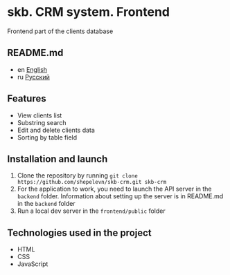 # skb. CRM system. Frontend

Frontend part of the clients database

## README.md

* en [English](README.md)
* ru [Русский](./readme/README.ru.md)

## Features

* View clients list
* Substring search
* Edit and delete clients data
* Sorting by table field

## Installation and launch

1. Clone the repository by running
   `git clone https://github.com/shepelevn/skb-crm.git skb-crm`
2. For the application to work, you need to launch the API server in
   the `backend` folder. Information about setting up the server is in
   README.md in the `backend` folder
3. Run a local dev server in the `frontend/public` folder

## Technologies used in the project

* HTML
* CSS
* JavaScript
